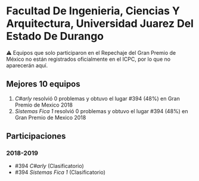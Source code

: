 # Facultad De Ingenieria, Ciencias Y Arquitectura, Universidad Juarez Del Estado De Durango

:warning: Equipos que solo participaron en el Repechaje del Gran Premio de México no están registrados oficialmente en el ICPC, por lo que no aparecerán aquí.

## Mejores 10 equipos

1. _C#arly_ resolvió 0 problemas y obtuvo el lugar #394 (48%) en Gran Premio de Mexico 2018
1. _Sistemas Fica 1_ resolvió 0 problemas y obtuvo el lugar #394 (48%) en Gran Premio de Mexico 2018

## Participaciones

### 2018-2019

- #394 _C#arly_ (Clasificatorio)
- #394 _Sistemas Fica 1_ (Clasificatorio)



